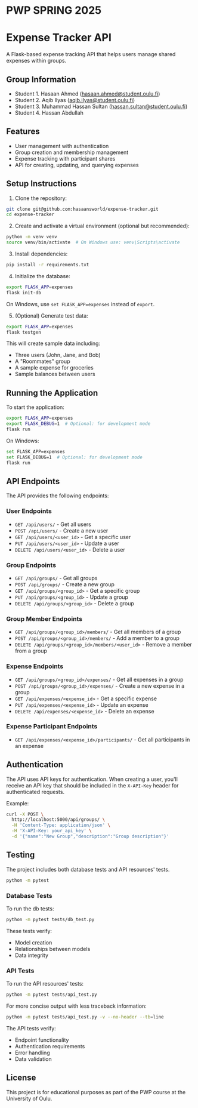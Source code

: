 # PWP SPRING 2025

# Expense Tracker API

A Flask-based expense tracking API that helps users manage shared expenses within groups.

## Group Information

- Student 1. Hasaan Ahmed (hasaan.ahmed@student.oulu.fi)
- Student 2. Aqib Ilyas (aqib.ilyas@student.oulu.fi)
- Student 3. Muhammad Hassan Sultan (hassan.sultan@student.oulu.fi)
- Student 4. Hassan Abdullah

## Features

- User management with authentication
- Group creation and membership management
- Expense tracking with participant shares
- API for creating, updating, and querying expenses

## Setup Instructions

1. Clone the repository:

```bash
git clone git@github.com:hasaansworld/expense-tracker.git
cd expense-tracker
```

2. Create and activate a virtual environment (optional but recommended):

```bash
python -m venv venv
source venv/bin/activate  # On Windows use: venv\Scripts\activate
```

3. Install dependencies:

```bash
pip install -r requirements.txt
```

4. Initialize the database:

```bash
export FLASK_APP=expenses
flask init-db
```

On Windows, use `set FLASK_APP=expenses` instead of `export`.

5. (Optional) Generate test data:

```bash
export FLASK_APP=expenses
flask testgen
```

This will create sample data including:

- Three users (John, Jane, and Bob)
- A "Roommates" group
- A sample expense for groceries
- Sample balances between users

## Running the Application

To start the application:

```bash
export FLASK_APP=expenses
export FLASK_DEBUG=1  # Optional: for development mode
flask run
```

On Windows:

```bash
set FLASK_APP=expenses
set FLASK_DEBUG=1  # Optional: for development mode
flask run
```

## API Endpoints

The API provides the following endpoints:

### User Endpoints

- `GET /api/users/` - Get all users
- `POST /api/users/` - Create a new user
- `GET /api/users/<user_id>` - Get a specific user
- `PUT /api/users/<user_id>` - Update a user
- `DELETE /api/users/<user_id>` - Delete a user

### Group Endpoints

- `GET /api/groups/` - Get all groups
- `POST /api/groups/` - Create a new group
- `GET /api/groups/<group_id>` - Get a specific group
- `PUT /api/groups/<group_id>` - Update a group
- `DELETE /api/groups/<group_id>` - Delete a group

### Group Member Endpoints

- `GET /api/groups/<group_id>/members/` - Get all members of a group
- `POST /api/groups/<group_id>/members/` - Add a member to a group
- `DELETE /api/groups/<group_id>/members/<user_id>` - Remove a member from a group

### Expense Endpoints

- `GET /api/groups/<group_id>/expenses/` - Get all expenses in a group
- `POST /api/groups/<group_id>/expenses/` - Create a new expense in a group
- `GET /api/expenses/<expense_id>` - Get a specific expense
- `PUT /api/expenses/<expense_id>` - Update an expense
- `DELETE /api/expenses/<expense_id>` - Delete an expense

### Expense Participant Endpoints

- `GET /api/expenses/<expense_id>/participants/` - Get all participants in an expense

## Authentication

The API uses API keys for authentication. When creating a user, you'll receive an API key that should be included in the `X-API-Key` header for authenticated requests.

Example:

```bash
curl -X POST \
  http://localhost:5000/api/groups/ \
  -H 'Content-Type: application/json' \
  -H 'X-API-Key: your_api_key' \
  -d '{"name":"New Group","description":"Group description"}'
```

## Testing

The project includes both database tests and API resources' tests.

```bash
python -m pytest
```

### Database Tests

To run the db tests:

```bash
python -m pytest tests/db_test.py
```

These tests verify:

- Model creation
- Relationships between models
- Data integrity

### API Tests

To run the API resources' tests:

```bash
python -m pytest tests/api_test.py
```

For more concise output with less traceback information:

```bash
python -m pytest tests/api_test.py -v --no-header --tb=line
```

The API tests verify:

- Endpoint functionality
- Authentication requirements
- Error handling
- Data validation

## License

This project is for educational purposes as part of the PWP course at the University of Oulu.
